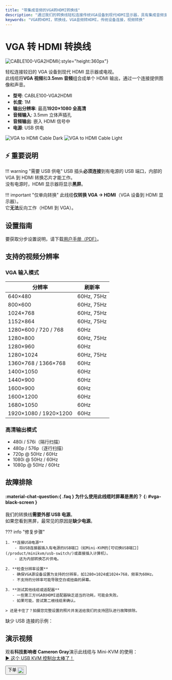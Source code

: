 ```yaml
---
title: "带集成音频的VGA转HDMI转换线"
description: "通过我们的转换线轻松连接传统VGA设备到现代HDMI显示器，具有集成音频支持和USB供电功能。"
keywords: "VGA转HDMI，转换线，VGA音频转HDMI，传统设备连接，视频转换"
---
```


# VGA 转 HDMI 转换线

![CABLE100-VGA2HDMI](https://assets.openterface.com/images/product/part/CABLE100-VGA2HDMI-1.webp){:style="height:360px"}

轻松连接较旧的 VGA 设备到现代 HDMI 显示器或电视。  
此线缆将**VGA 视频**和**3.5mm 音频**组合成单个 HDMI 输出，通过一个连接提供图像和声音。

-   **型号**: CABLE100-VGA2HDMI
-   **长度**: 1M
-   **输出分辨率**: 最高**1920×1080 全高清**
-   **音频输入**: 3.5mm 立体声插孔
-   **音频输出**: 嵌入 HDMI 信号中
-   **电源**: USB 供电

![VGA to HDMI Cable Dark](vga2hdmi-connect-dark.svg#only-dark)
![VGA to HDMI Cable Light](vga2hdmi-connect-light.svg#only-light)

## ⚡ 重要说明

!!! warning "需要 USB 供电"
USB 插头**必须连接**到有电源的 USB 端口，内部的 VGA 到 HDMI 转换芯片才能工作。  
没有电源时，HDMI 显示器将显示**黑屏**。

!!! important "仅单向转换"
此线缆**仅转换 VGA → HDMI**（VGA 设备到 HDMI 显示器）。  
它**无法**反向工作（HDMI 到 VGA）。

## 设置指南

要获取分步设置说明，请下载[用户手册（PDF）](https://github.com/TechxArtisanStudio/Openterface/blob/main/product-printed-materials/vga2hdmi-manual-300-100-2040928.pdf)。

## 支持的视频分辨率

### **VGA 输入模式**

| 分辨率                | 刷新率     |
| --------------------- | ---------- |
| 640×480               | 60Hz, 75Hz |
| 800×600               | 60Hz, 75Hz |
| 1024×768              | 60Hz, 75Hz |
| 1152×864              | 60Hz, 75Hz |
| 1280×600 / 720 / 768  | 60Hz       |
| 1280×800              | 60Hz, 75Hz |
| 1280×960              | 60Hz       |
| 1280×1024             | 60Hz, 75Hz |
| 1360×768 / 1366×768   | 60Hz       |
| 1400×1050             | 60Hz       |
| 1440×900              | 60Hz       |
| 1600×900              | 60Hz       |
| 1600×1200             | 60Hz       |
| 1680×1050             | 60Hz       |
| 1920×1080 / 1920×1200 | 60Hz       |

### **高清输出模式**

-   480i / 576i（隔行扫描）
-   480p / 576p（逐行扫描）
-   720p @ 50Hz / 60Hz
-   1080i @ 50Hz / 60Hz
-   1080p @ 50Hz / 60Hz

## 故障排除

#### :material-chat-question:{ .faq } 为什么使用此线缆时屏幕是黑的？ {: #vga-black-screen }

我们的转换线**需要外部 USB 电源**。  
如果您看到黑屏，最常见的原因是**缺少电源**。

??? info "修复步骤"

    1. **连接USB电源**
        - 将USB连接器插入有电源的USB端口（如Mini-KVM的[可切换USB端口](/product/minikvm/usb-switch/)或直接插入计算机）。
        - 这为内部转换芯片供电。

    2. **检查分辨率设置**
       - 确保VGA源设备设置为支持的分辨率，如1280×1024或1024×768，频率为60Hz。
       - 不支持的分辨率可能导致空白或扭曲的屏幕。

    3. **测试其他线缆或适配器**
       - 一些第三方VGA到HDMI适配器缺乏适当的功耗，可能会失败。
       - 如果可能，尝试第二根线缆来确认。

    > 还是卡住了？拍摄您完整设置的照片并发送给我们的支持团队进行故障排除。

缺少 USB 连接的示例：  
<img src="https://pbs.twimg.com/media/GnCqHVlWgAAVGqY?format=jpg&name=small" alt="" style="max-width:180px;vertical-align:middle;" onerror="this.style.display='none'">  
<img src="https://pbs.twimg.com/media/GnCqGa8WQAAOr6m?format=jpg&name=small" alt="" style="max-width:180px;vertical-align:middle;" onerror="this.style.display='none'">

## 演示视频

观看**科技影响者 Cameron Gray**演示此线缆与 Mini-KVM 的使用：  
[▶ 这个 USB KVM 控制台太棒了！](https://youtu.be/xAEQpWyfY-c?si=auB5NtqHVw2C7iIK&t=1693)

<button class="md-button" onclick="window.location.href='https://shop.techxartisan.com/products/vga-to-hdmi-converter-cable'"> 
  下单 <img src="https://assets.openterface.com/images/trademark/txa.svg" alt="TxA Shop" style="vertical-align: middle; height: 20px;">
</button>
